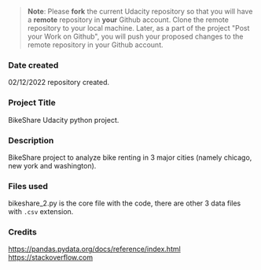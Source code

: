 >**Note**: Please **fork** the current Udacity repository so that you will have a **remote** repository in **your** Github account. Clone the remote repository to your local machine. Later, as a part of the project "Post your Work on Github", you will push your proposed changes to the remote repository in your Github account.

### Date created
02/12/2022 repository created.

### Project Title
BikeShare Udacity python project.

### Description
BikeShare project to analyze bike renting in 3 major cities (namely chicago, new york and washington).

### Files used
bikeshare_2.py is the core file with the code, there are other 3 data files with `.csv` extension.

### Credits
https://pandas.pydata.org/docs/reference/index.html
https://stackoverflow.com
